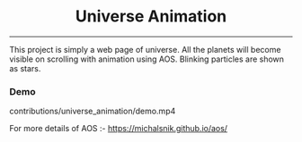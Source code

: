 <div style="text-align: center;"><h1>Universe Animation</h1></div>
<hr>

This project is simply a web page of universe. All the planets will become visible on scrolling with animation using AOS.
Blinking particles are shown as stars.

### Demo

contributions/universe_animation/demo.mp4

For more details of AOS :- https://michalsnik.github.io/aos/